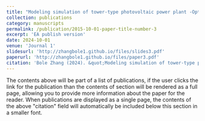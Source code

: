 ```yaml
---
title: "Modeling simulation of tower-type photovoltaic power plant -Optimization design of heliostat field based on particle swarm algorithm"
collection: publications
category: manuscripts
permalink: /publication/2015-10-01-paper-title-number-3
excerpt: 'EA publish version'
date: 2024-10-01
venue: 'Journal 1'
slidesurl: 'http://zhangbole1.github.io/files/slides3.pdf'
paperurl: 'http://zhangbole1.github.io/files/paper3.pdf'
citation: 'Bole Zhang (2024). &quot;Modeling simulation of tower-type photovoltaic power plant -Optimization design of heliostat field based on particle swarm algorithm.&quot; <i>Journal N/A</i>. 1(3).'
---
```


The contents above will be part of a list of publications, if the user clicks the link for the publication than the contents of section will be rendered as a full page, allowing you to provide more information about the paper for the reader. When publications are displayed as a single page, the contents of the above "citation" field will automatically be included below this section in a smaller font.